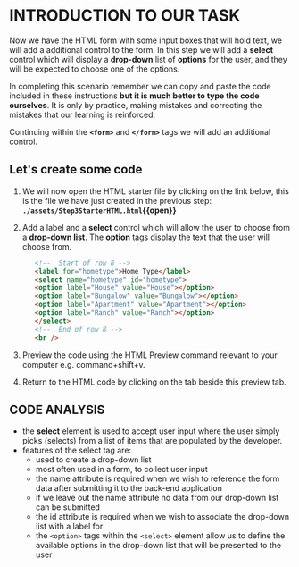# INTRODUCTION TO OUR TASK

Now we have the HTML form with some input boxes that will hold text, we will add a additional control to the form. In this step we will add a **select** control which will display a **drop-down** list of **options** for the user, and they will be expected to choose one of the options.

In completing this scenario remember we can copy and paste the code included in these instructions **but it is much better to type the code ourselves**. It is only by practice, making mistakes and correcting the mistakes that our learning is reinforced.

Continuing within the **`<form>`** and **`</form>`** tags we will add an additional control.

## Let's create some code

1. We will now open the HTML starter file by clicking on the link below, this is the file we have just created in the previous step:
   **`./assets/Step3StarterHTML.html`{{open}}**
     &nbsp;

2. Add a label and a **select** control which will allow the user to choose from a **drop-down list**. The **option** tags display the text that the user will choose from.

   ```HTML
      <!--  Start of row 8 -->
      <label for="hometype">Home Type</label>
      <select name="hometype" id="hometype">
      <option label="House" value="House"></option>
      <option label="Bungalow" value="Bungalow"></option>
      <option label="Apartment" value="Apartment"></option>
      <option label="Ranch" value="Ranch"></option>
      </select>
      <!--  End of row 8 -->
      <br />
   ```

3. Preview the code using the HTML Preview command relevant to your computer e.g. command+shift+v.

4. Return to the HTML code by clicking on the tab beside this preview tab.

## CODE ANALYSIS

- the **select** element is used to accept user input where the user simply picks (selects) from a list of items that are populated by the developer.
- features of the select tag are:
  - used to create a drop-down list
  - most often used in a form, to collect user input
  - the name attribute is required when we wish to reference the form data after submitting it to the back-end application
  - if we leave out the name attribute no data from our drop-down list can be submitted
  - the id attribute is required when we wish to associate the drop-down list with a label for
  - the ``<option>`` tags within the ``<select>`` element allow us to define the available options in the drop-down list that will be presented to the user

